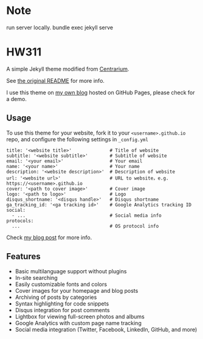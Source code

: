 # Note
run server locally.
bundle exec jekyll serve

# HW311

A simple Jekyll theme modified from [Centrarium](https://github.com/bencentra/centrarium).

See [the original README](Centrarium_README.md) for more info.

I use this theme on [my own blog](https://hw311.me) hosted on GitHub Pages,
please check for a demo.

## Usage

To use this theme for your website, fork it to your `<username>.github.io` repo,
and configure the following settings in `_config.yml`

```
title: '<website title>'              # Title of website
subtitle: '<website subtitle>'        # Subtitle of website
email: '<your email>'                 # Your email
name: '<your name>'                   # Your name
description: '<website description>'  # Description of website
url: '<website url>'                  # URL to website，e.g. https://<username>.github.io
cover: '<path to cover image>'        # Cover image
logo: '<path to logo>'                # Logo
disqus_shortname: '<disqus handle>'   # Disqus shortname
ga_tracking_id: '<ga tracking id>'    # Google Analytics tracking ID
social:
  - ...                               # Social media info
protocols:
  ...                                 # OS protocol info
```

Check [my blog post](https://hw311.me/zh/jekyll/2019/01/21/blog-jekyll-github-pages/)
for more info.

## Features

* Basic multilanguage support without plugins
* In-site searching
* Easily customizable fonts and colors
* Cover images for your homepage and blog posts
* Archiving of posts by categories
* Syntax highlighting for code snippets
* Disqus integration for post comments
* Lightbox for viewing full-screen photos and albums
* Google Analytics with custom page name tracking
* Social media integration (Twitter, Facebook, LinkedIn, GitHub, and more)
